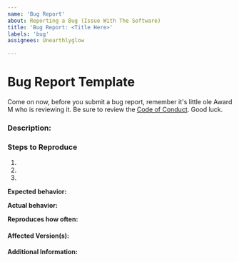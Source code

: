 ```yaml
---
name: 'Bug Report'
about: Reporting a Bug (Issue With The Software)
title: 'Bug Report: <Title Here>'
labels: 'bug'
assignees: Unearthlyglow

---
```


# Bug Report Template
Come on now, before you submit a bug report, remember it's little ole Award M who is reviewing it. Be sure to review the [Code of Conduct](./CODE_OF_CONDUCT.md). Good luck.


### Description:

<!-- Description of the issue -->

### Steps to Reproduce

1. <!-- First Step -->
2. <!-- Second Step -->
3. <!-- and so on… -->

**Expected behavior:**

<!-- What you expect to happen -->

**Actual behavior:**

<!-- What actually happens -->

**Reproduces how often:**

<!-- What percentage of the time does it reproduce? -->

#### Affected Version(s):

<!-- TBD: In the root folder within the terminal, type in --v  -->

#### Additional Information:

<!-- Any additional information, configuration or data that might be necessary to reproduce the issue. -->
